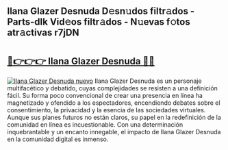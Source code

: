 ## Ilana Glazer Desnuda D𝚎sn𝚞dos filtr𝚊dos - Parts-dIk Vid𝚎os filtr𝚊dos - N𝚞evas f𝚘tos atr𝚊ctivas r7jDN

# <h2><a href="http://mbcpfv.tromn.icu/?c=Ilana+Glazer+Desnuda">🔗👉👉👉 Ilana Glazer Desnuda 🔗🔗</a></h2>

[![Ilana Glazer Desnuda nuevo](https://i.imgur.com/pEAQMta.gif)](http://mbcpfv.tromn.icu/?c=Ilana+Glazer+Desnuda)
Ilana Glazer Desnuda es un personaje multifacético y debatido, cuyas complejidades se resisten a una definición fácil.  Su forma poco convencional de crear una presencia en línea ha magnetizado y ofendido a los espectadores, encendiendo debates sobre el consentimiento, la privacidad y la esencia de las sociedades virtuales. Aunque sus planes futuros no están claros, su papel en la redefinición de la comunidad en línea es incuestionable. Con una determinación inquebrantable y un encanto innegable, el impacto de Ilana Glazer Desnuda en la comunidad digital es inmenso.
